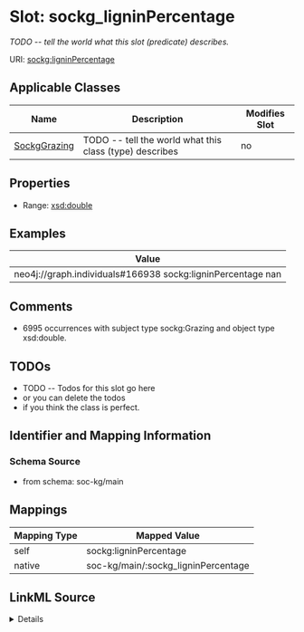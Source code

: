 

# Slot: sockg_ligninPercentage


_TODO -- tell the world what this slot (predicate) describes._





URI: [sockg:ligninPercentage](http://www.semanticweb.org/sockg/ontologies/2024/0/soil-carbon-ontology/ligninPercentage)



<!-- no inheritance hierarchy -->





## Applicable Classes

| Name | Description | Modifies Slot |
| --- | --- | --- |
| [SockgGrazing](../classes/SockgGrazing.md) | TODO -- tell the world what this class (type) describes |  no  |







## Properties

* Range: [xsd:double](http://www.w3.org/2001/XMLSchema#double)






## Examples

| Value |
| --- |
| neo4j://graph.individuals#166938 sockg:ligninPercentage nan |

## Comments

* 6995 occurrences with subject type sockg:Grazing and object type xsd:double.

## TODOs

* TODO -- Todos for this slot go here
* or you can delete the todos
* if you think the class is perfect.

## Identifier and Mapping Information







### Schema Source


* from schema: soc-kg/main




## Mappings

| Mapping Type | Mapped Value |
| ---  | ---  |
| self | sockg:ligninPercentage |
| native | soc-kg/main/:sockg_ligninPercentage |




## LinkML Source

<details>
```yaml
name: sockg_ligninPercentage
description: TODO -- tell the world what this slot (predicate) describes.
todos:
- TODO -- Todos for this slot go here
- or you can delete the todos
- if you think the class is perfect.
comments:
- 6995 occurrences with subject type sockg:Grazing and object type xsd:double.
examples:
- value: neo4j://graph.individuals#166938 sockg:ligninPercentage nan
from_schema: soc-kg/main
rank: 1000
slot_uri: sockg:ligninPercentage
alias: sockg_ligninPercentage
domain_of:
- sockg_Grazing
range: double

```
</details>